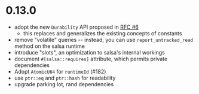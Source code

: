 # 0.13.0

- adopt the new `Durability` API proposed in [RFC #6]
    - this replaces and generalizes the existing concepts of constants
- remove "volatile" queries -- instead, you can use
  `report_untracked_read` method on the salsa runtime
- introduce "slots", an optimization to salsa's internal workings
- document `#[salsa::requires]` attribute, which permits private dependencies
- Adopt `AtomicU64` for `runtimeId` (#182)
- use `ptr::eq` and `ptr::hash` for readability
- upgrade parking lot, rand dependencies

[RFC #6]: https://github.com/salsa-rs/salsa-rfcs/pull/6
